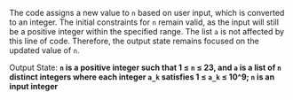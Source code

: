 The code assigns a new value to `n` based on user input, which is converted to an integer. The initial constraints for `n` remain valid, as the input will still be a positive integer within the specified range. The list `a` is not affected by this line of code. Therefore, the output state remains focused on the updated value of `n`.

Output State: **`n` is a positive integer such that 1 ≤ `n` ≤ 23, and `a` is a list of `n` distinct integers where each integer `a_k` satisfies 1 ≤ `a_k` ≤ 10^9; `n` is an input integer**